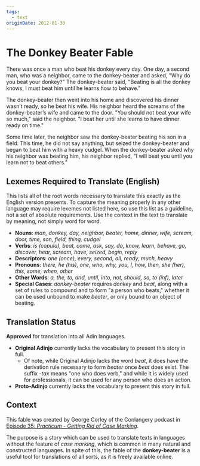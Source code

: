 ```yaml
---
tags:
  - text
originDate: 2012-01-30
---
```


# The Donkey Beater Fable

There was once a man who beat his donkey every day. One day, a second man, who
was a neighbor, came to the donkey-beater and asked, "Why do you beat your
donkey?" The donkey-beater said, "Beating is all the donkey knows, I must beat
him until he learns how to behave."

The donkey-beater then went into his home and discovered his dinner wasn’t
ready, so he beat his wife. His neighbor heard the screams of the
donkey-beater’s wife and came to the door. "You should not beat your wife so
much," said the neighbor. "I beat her until she learns to have dinner ready on
time."

Some time later, the neighbor saw the donkey-beater beating his son in a field.
This time, he did not say anything, but seized the donkey-beater and began to
beat him with a heavy cudgel. When the donkey-beater asked why his neighbor was
beating him, his neighbor replied, "I will beat you until you learn not to beat
others."

## Lexemes Required to Translate (English)

This lists all of the root words necessary to translate this exactly as the
English version presents. To capture the meaning properly in any other language
may require lexemes not listed here, so use this list as a guideline, not a set
of absolute requirements. Use the context in the text to translate by meaning,
not simply word for word.

* **Nouns**: _man, donkey, day, neighbor, beater, home, dinner, wife, scream,
  door, time, son, field, thing, cudgel_
* **Verbs**: _is (copula), beat, come, ask, say, do, know, learn, behave, go,
  discover, hear, scream, have, seized, begin, reply_
* **Descriptors**: _one (once), every, second, all, ready, much, heavy_
* **Pronouns**: _there, he (his), one, who, why, you, I, how, then, she (her),
  this, some, when, other_
* **Other Words**: _a, the, to, and, until, into, not, should, so, to (inf),
  later_
* **Special Cases**: _donkey-beater_ requires _donkey_ and _beat_, along with a
  set of rules to compound and to form "a person who beats," whether it can be
  used unbound to make _beater_, or only bound to an object of beating.

## Translation Status

**Approved** for translation into all Adin languages.

* **Original Adinjo** currently lacks the vocabulary to present this story in
  full.
  * Of note, while Original Adinjo lacks the word _beat_, it does have the
    derivation rule necessary to form _beater_ once _beat_ does exist. The
    suffix _-tax_ means "one who does verb," and while it is widely used for
    professionals, it can be used for any person who does an action.
* **Proto-Adinjo** currently lacks the vocabulary to present this story in full.

## Context

This fable was created by George Corley of the Conlangery podcast in [Episode 35: _Practicum - Getting Rid of Case Marking_](http://conlangery.com/2012/01/30/conlangery-35-practicum-getting-rid-of-case-marking/).

The purpose is a story which can be used to translate texts in languages without the feature of _case marking_, which is common in many natural and constructed languages. In spite of this, the fable of the **donkey-beater** is a useful tool for translations of all sorts, as it is freely available online.
